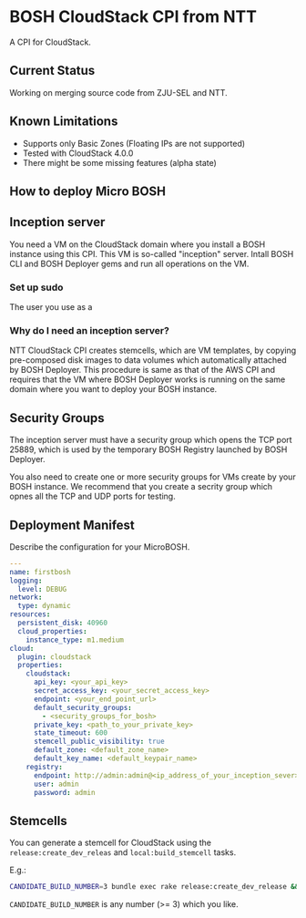 # BOSH CloudStack CPI from NTT

A CPI for CloudStack.

## Current Status

Working on merging source code from ZJU-SEL and NTT.

## Known Limitations

* Supports only Basic Zones (Floating IPs are not supported)
* Tested with CloudStack 4.0.0
* There might be some missing features (alpha state)

## How to deploy Micro BOSH

## Inception server

You need a VM on the CloudStack domain where you install a BOSH instance using this CPI. This VM is so-called "inception" server. Intall BOSH CLI and BOSH Deployer gems and run all operations on the VM.

### Set up sudo

The user you use as a

### Why do I need an inception server?

NTT CloudStack CPI creates stemcells, which are VM templates, by copying pre-composed disk images to data volumes which automatically attached by BOSH Deployer. This procedure is same as that of the AWS CPI and requires that the VM where BOSH Deployer works is running on the same domain where you want to deploy your BOSH instance.

## Security Groups

The inception server must have a security group which opens the TCP port 25889, which is used by the temporary BOSH Registry launched by BOSH Deployer.

You also need to create one or more security groups for VMs create by your BOSH instance. We recommend that you create a secrity group which opnes all the TCP and UDP ports for testing.

## Deployment Manifest

Describe the configuration for your MicroBOSH.

```yaml
---
name: firstbosh
logging:
  level: DEBUG
network:
  type: dynamic
resources:
  persistent_disk: 40960
  cloud_properties:
    instance_type: m1.medium
cloud:
  plugin: cloudstack
  properties:
    cloudstack:
      api_key: <your_api_key>
      secret_access_key: <your_secret_access_key>
      endpoint: <your_end_point_url>
      default_security_groups:
        - <security_groups_for_bosh>
      private_key: <path_to_your_private_key>
      state_timeout: 600
      stemcell_public_visibility: true
      default_zone: <default_zone_name>
      default_key_name: <default_keypair_name>
    registry:
      endpoint: http://admin:admin@<ip_address_of_your_inception_sever>:25889
      user: admin
      password: admin
```

## Stemcells

You can generate a stemcell for CloudStack using the `release:create_dev_releas` and `local:build_stemcell` tasks.

E.g.:

```sh
CANDIDATE_BUILD_NUMBER=3 bundle exec rake release:create_dev_release && sudo env PATH=$PATH CANDIDATE_BUILD_NUMBER=3 bundle exec rake "local:build_stemcell[cloudstack,ubuntu]"
```

`CANDIDATE_BUILD_NUMBER` is any number (>= 3) which you like.
